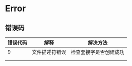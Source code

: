 # Error 

## 错误码

| 错误代码 | 解释           | 解决方法               |
| -------- | -------------- | ---------------------- |
| 9        | 文件描述符错误 | 检查套接字是否创建成功 |
|          |                |                        |
|          |                |                        |

